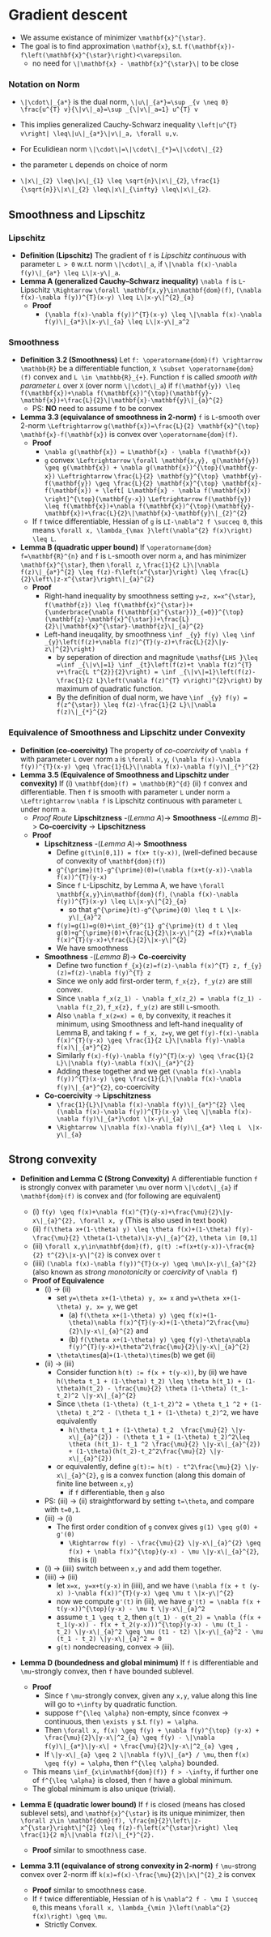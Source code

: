 # Gradient descent
- We assume existance of minimizer ``\mathbf{x}^{\star}``.
- The goal is to find approximation ``\mathbf{x}``, s.t. ``f(\mathbf{x})-f\left(\mathbf{x}^{\star}\right)<\varepsilon``.
    - no need for ``\|\mathbf{x} - \mathbf{x}^{\star}\|`` to be close

### Notation on Norm
- ``\|\cdot\|_{a*}`` is the dual norm, ``\|u\|_{a*}=\sup _{v \neq 0} \frac{u^{T} v}{\|v\|_a}=\sup _{\|v\|_a=1} u^{T} v``
   
 - This implies generalized Cauchy-Schwarz inequality ``\left|u^{T} v\right| \leq\|u\|_{a*}\|v\|_a, \forall u,v``.
- For Eculidiean norm ``\|\cdot\|=\|\cdot\|_{*}=\|\cdot\|_{2}``
- the parameter ``L`` depends on choice of norm
- ``\|x\|_{2} \leq\|x\|_{1} \leq \sqrt{n}\|x\|_{2}``, ``\frac{1}{\sqrt{n}}\|x\|_{2} \leq\|x\|_{\infty} \leq\|x\|_{2}``.

## Smoothness and Lipschitz
### Lipschitz
- **Definition (Lipschitz)** The gradient of ``f`` is *Lipschitz continuous* with parameter ``L > 0`` w.r.t. norm ``\|\cdot\|_a``, if ``\|\nabla f(x)-\nabla f(y)\|_{a*} \leq L\|x-y\|_a``.
- **Lemma A (generalized Cauchy–Schwarz inequality)** ``\nabla f`` is ``L``-Lipschitz ``\Rightarrow`` ``\forall \mathbf{x,y}\in\mathbf{dom}(f)``, ``(\nabla f(x)-\nabla f(y))^{T}(x-y) \leq L\|x-y\|^{2}_{a}``
    - **Proof**
        - ``(\nabla f(x)-\nabla f(y))^{T}(x-y) \leq \|\nabla f(x)-\nabla f(y)\|_{a*}\|x-y\|_{a} \leq L\|x-y\|_a^2``
    
### Smoothness
- **Definition 3.2 (Smoothness)** Let ``f: \operatorname{dom}(f) \rightarrow \mathbb{R}`` be a differentiable function, ``X \subset \operatorname{dom}(f)`` convex and ``L \in \mathbb{R}_{+}``. Function ``f`` is called *smooth with parameter ``L``* over ``X`` (over norm ``\|\cdot\|_a``) if ``f(\mathbf{y}) \leq f(\mathbf{x})+\nabla f(\mathbf{x})^{\top}(\mathbf{y}-\mathbf{x})+\frac{L}{2}\|\mathbf{x}-\mathbf{y}\|_{a}^{2}``
    - PS: **NO** need to assume ``f`` to be convex
- **Lemma 3.3 (equivalance of smoothness in 2-norm)** ``f`` is ``L``-smooth over 2-norm  ``\Leftrightarrow`` ``g(\mathbf{x})=\frac{L}{2} \mathbf{x}^{\top} \mathbf{x}-f(\mathbf{x})`` is convex over ``\operatorname{dom}(f)``.
    - **Proof** 
        - ``\nabla g(\mathbf{x}) = L\mathbf{x} - \nabla f(\mathbf{x})``
        - ``g`` convex ``\Leftrightarrow`` ``\forall \mathbf{x,y}, g(\mathbf{y}) \geq g(\mathbf{x}) + \nabla g(\mathbf{x})^{\top}(\mathbf{y-x})`` ``\Leftrightarrow`` ``\frac{L}{2} \mathbf{y}^{\top} \mathbf{y}-f(\mathbf{y}) \geq \frac{L}{2} \mathbf{x}^{\top} \mathbf{x}-f(\mathbf{x}) + \left[ L\mathbf{x} - \nabla f(\mathbf{x}) \right]^{\top}(\mathbf{y-x})`` ``\Leftrightarrow`` ``f(\mathbf{y}) \leq f(\mathbf{x})+\nabla f(\mathbf{x})^{\top}(\mathbf{y}-\mathbf{x})+\frac{L}{2}\|\mathbf{x}-\mathbf{y}\|_{2}^{2}``
    - If ``f`` twice differentiable, Hessian of ``g`` is ``LI-\nabla^2 f \succeq 0``, this means ``\forall x, \lambda_{\max }\left(\nabla^{2} f(x)\right) \leq L``.
- **Lemma B (quadratic upper bound)** If ``\operatorname{dom} f=\mathbf{R}^{n}`` and ``f`` is ``L``-smooth over norm ``a``, and has minimizer ``\mathbf{x}^{\star}``, then ``\forall z``, ``\frac{1}{2 L}\|\nabla f(z)\|_{a*}^{2} \leq f(z)-f\left(x^{\star}\right) \leq \frac{L}{2}\left\|z-x^{\star}\right\|_{a}^{2}``
    - **Proof**
        - Right-hand inequality by smoothness setting ``y=z, x=x^{\star}``, ``f(\mathbf{z}) \leq f(\mathbf{x}^{\star})+ {\underbrace{\nabla f(\mathbf{x}^{\star})}_{=0}}^{\top}(\mathbf{z}-\mathbf{x}^{\star})+\frac{L}{2}\|\mathbf{x}^{\star}-\mathbf{z}\|_{a}^{2}``
        - Left-hand ineuqality, by smoothness ``\inf _{y} f(y) \leq \inf _{y}\left(f(z)+\nabla f(z)^{T}(y-z)+\frac{L}{2}\|y-z\|^{2}\right)``
            - by seperation of direction and magnitude ``\mathsf{LHS }\leq =\inf _{\|v\|=1} \inf _{t}\left(f(z)+t \nabla f(z)^{T} v+\frac{L t^{2}}{2}\right) = \inf _{\|v\|=1}\left(f(z)-\frac{1}{2 L}\left(\nabla f(z)^{T} v\right)^{2}\right)`` by maximum of quadratic function.
            - By the definition of dual norm, we have ``\inf _{y} f(y) = f(z^{\star}) \leq f(z)-\frac{1}{2 L}\|\nabla f(z)\|_{*}^{2}``
### Equivalence of Smoothness and Lipschitz under Convexity
- **Definition (co-coercivity)** The property of *co-coercivity* of ``\nabla f`` with parameter ``L`` over norm ``a`` is ``\forall x,y``, ``(\nabla f(x)-\nabla f(y))^{T}(x-y) \geq \frac{1}{L}\|\nabla f(x)-\nabla f(y)\|_{*}^{2}``
- **Lemma 3.5 (Equivalence of Smoothness and Lipschitz under convexity)** If (i) ``\mathbf{dom}(f) = \mathbb{R}^{d}`` (ii) ``f`` convex and differentiable. Then ``f`` is smooth with parameter ``L`` under norm ``a`` ``\Leftrightarrow`` ``\nabla f`` is Lipschitz continuous with parameter ``L`` under norm ``a``.
    - *Proof Route* **Lipschitzness** -(*Lemma A*)-> **Smoothness** -(*Lemma B*)-> **Co-coercivity** -> **Lipschitzness**
    - **Proof**
        - **Lipschitzness** -(*Lemma A*)-> **Smoothness**
            - Define ``g(t\in[0,1]) = f(x+ t(y-x))``, (well-defined because of convexity of ``\mathbf{dom}(f)``)
            - ``g^{\prime}(t)-g^{\prime}(0)=(\nabla f(x+t(y-x))-\nabla f(x))^{T}(y-x)``
            - Since ``f`` ``L``-Lipschitz, by Lemma A, we have  ``\forall \mathbf{x,y}\in\mathbf{dom}(f)``, ``(\nabla f(x)-\nabla f(y))^{T}(x-y) \leq L\|x-y\|^{2}_{a}`` 
                - so that ``g^{\prime}(t)-g^{\prime}(0) \leq t L \|x-y\|_{a}^2``
            - ``f(y)=g(1)=g(0)+\int_{0}^{1} g^{\prime}(t) d t \leq g(0)+g^{\prime}(0)+\frac{L}{2}\|x-y\|^{2} =f(x)+\nabla f(x)^{T}(y-x)+\frac{L}{2}\|x-y\|^{2}``
            - We have smoothness
        - **Smoothness** -(*Lemma B*)-> **Co-coercivity**
            - Define two function ``f_{x}(z)=f(z)-\nabla f(x)^{T} z, f_{y}(z)=f(z)-\nabla f(y)^{T} z``
            - Since we only add first-order term, ``f_x{z}, f_y(z)`` are still convex.
            - Since ``\nabla f_x(z_1) - \nabla f_x(z_2) = \nabla f(z_1) - \nabla f(z_2)``, ``f_x{z}, f_y(z)`` are still ``L``-smooth.
            - Also ``\nabla f_x(z=x) = 0``, by convexity, it reaches it minimum, using Smoothness and left-hand inequality of Lemma B, and taking ``f = f_x, z=y``, we get ``f(y)-f(x)-\nabla f(x)^{T}(y-x) \geq \frac{1}{2 L}\|\nabla f(y)-\nabla f(x)\|_{a*}^{2}``
            - Similarly ``f(x)-f(y)-\nabla f(y)^{T}(x-y) \geq \frac{1}{2 L}\|\nabla f(y)-\nabla f(x)\|_{a*}^{2}``
            - Adding these together and we get ``(\nabla f(x)-\nabla f(y))^{T}(x-y) \geq \frac{1}{L}\|\nabla f(x)-\nabla f(y)\|_{a*}^{2}``, co-coercivity
        - **Co-coercivity** -> **Lipschitzness**
            - ``\frac{1}{L}\|\nabla f(x)-\nabla f(y)\|_{a*}^{2} \leq (\nabla f(x)-\nabla f(y))^{T}(x-y) \leq \|\nabla f(x)-\nabla f(y)\|_{a*}\cdot \|x-y\|_{a}``
            - ``\Rightarrow \|\nabla f(x)-\nabla f(y)\|_{a*} \leq L  \|x-y\|_{a}``

## Strong convexity
- **Definition and Lemma C (Strong Convexity)** A differentiable function ``f`` is strongly convex with parameter ``\mu`` over norm ``\|\cdot\|_{a}`` if ``\mathbf{dom}(f)`` is convex and (for following are equivalent)
    - (i) ``f(y) \geq f(x)+\nabla f(x)^{T}(y-x)+\frac{\mu}{2}\|y-x\|_{a}^{2}, \forall x, y`` (This is also used in text book)
    - (ii) ``f(\theta x+(1-\theta) y) \leq \theta f(x)+(1-\theta) f(y)-\frac{\mu}{2} \theta(1-\theta)\|x-y\|_{a}^{2}``, ``\theta \in [0,1]``
    - (iii) ``\forall x,y\in\mathbf{dom}(f), g(t) :=f(x+t(y-x))-\frac{m}{2} t^{2}\|x-y\|^{2}`` is convex over ``t``
    - (iiii) ``(\nabla f(x)-\nabla f(y))^{T}(x-y) \geq \mu\|x-y\|_{a}^{2}`` (also known as *strong monotonicity* or *coercivity* of ``\nabla f``)
    - **Proof of Equivalence**
        - (i) -> (ii)
            - set ``y=\theta x+(1-\theta) y, x= x`` and ``y=\theta x+(1-\theta) y, x= y``, we get 
                - (a) ``f(\theta x+(1-\theta) y) \geq f(x)+(1-\theta)\nabla f(x)^{T}(y-x)+(1-\theta)^2\frac{\mu}{2}\|y-x\|_{a}^{2}``  and 
                - (b) ``f(\theta x+(1-\theta) y) \geq f(y)-\theta\nabla f(y)^{T}(y-x)+\theta^2\frac{\mu}{2}\|y-x\|_{a}^{2}`` 
            - ``\theta\times``(a)``+(1-\theta)\times``(b) we get (ii)
        - (ii) -> (iii)
            - Consider function ``h(t) := f(x + t(y-x))``, by (ii) we have ``h(\theta t_1 + (1-\theta) t_2) \leq \theta h(t_1) + (1-\theta)h(t_2) - \frac{\mu}{2} \theta (1-\theta) (t_1-t_2)^2 \|y-x\|_{a}^{2}``
            - Since ``\theta (1-\theta) (t_1-t_2)^2 = \theta t_1 ^2 + (1-\theta) t_2^2 - (\theta t_1 + (1-\theta) t_2)^2``, we have equivalently
                - ``h(\theta t_1 + (1-\theta) t_2  \frac{\mu}{2} \|y-x\|_{a}^{2}) - (\theta t_1 + (1-\theta) t_2)^2\leq \theta (h(t_1)- t_1 ^2 \frac{\mu}{2} \|y-x\|_{a}^{2}) + (1-\theta)(h(t_2)-t_2^2\frac{\mu}{2} \|y-x\|_{a}^{2})``
            - or equivalently, define ``g(t):= h(t) - t^2\frac{\mu}{2} \|y-x\|_{a}^{2}``, ``g`` is a convex function (along this domain of finite line between ``x,y``)
                - if ``f`` differentiable, then ``g`` also
        - PS: (iii) -> (ii) straightforward by setting ``t=\theta``, and compare with ``t=0,1``.
        - (iii) -> (i)
            - The first order condition of ``g`` convex gives ``g(1) \geq g(0) + g'(0)``
                - ``\Rightarrow f(y) - \frac{\mu}{2} \|y-x\|_{a}^{2} \geq f(x) + \nabla f(x)^{\top}(y-x) - \mu \|y-x\|_{a}^{2}``, this is (i)
        - (i) -> (iiii) switch between ``x,y`` and add them together.
        - (iiii) -> (iii)
            - let ``x=x, y=x+t(y-x)`` in (iiii), and we have ``(\nabla f(x + t (y-x) )-\nabla f(x))^{T}(y-x) \geq \mu t \|x-y\|^{2}``
            - now we compute ``g'(t)`` in (iii), we have ``g'(t) = \nabla f(x + t(y-x))^{\top}(y-x) - \mu t \|y-x\|_{a}^2``
            - assume ``t_1 \geq t_2``, then ``g(t_1) - g(t_2) = \nabla (f(x + t_1(y-x)) - f(x + t_2(y-x)))^{\top}(y-x) - \mu (t_1 - t_2) \|y-x\|_{a}^2 \geq \mu (t1 - t2) \|x-y\|_{a}^2 - \mu (t_1 - t_2) \|y-x\|_{a}^2 = 0``
            - ``g(t)`` nondecreasing, convex -> (iii).

- **Lemma D (boundedness and global minimum)** If ``f`` is differentiable and ``\mu``-strongly convex, then ``f`` have bounded sublevel.
    - **Proof** 
        - Since ``f`` ``\mu``-strongly convex, given any ``x,y``, value along this line will go to ``+\infty`` by quadratic function.
        - suppose ``f^{\leq \alpha}`` non-empty, since ``f``convex -> continuous, then ``\exists y`` s.t. ``f(y) = \alpha``.
        - Then  ``\forall x, f(x) \geq f(y) + \nabla f(y)^{\top} (y-x) + \frac{\mu}{2}\|y-x\|^2_{a} \geq f(y) - \|\nabla f(y)\|_{a*}\|y-x\| + \frac{\mu}{2}\|y-x\|^2_{a} \geq ``,
        - If ``\|y-x\|_{a} \geq 2 \|\nabla f(y)\|_{a*} / \mu``, then ``f(x) \geq f(y) = \alpha``, then ``f^{\leq \alpha}``  bounded.
    - This means ``\inf_{x\in\mathbf{dom}(f)} f > -\infty``, if further one of ``f^{\leq \alpha}`` is closed, then ``f`` have a global minimum.
    - The global minimum is also unique (trivial).

-  **Lemma E (quadratic lower bound)** If ``f`` is closed (means has closed sublevel sets), and ``\mathbf{x}^{\star}`` is its unique minimizer, then ``\forall z\in \mathbf{dom}(f), \frac{m}{2}\left\|z-x^{\star}\right\|^{2} \leq f(z)-f\left(x^{\star}\right) \leq \frac{1}{2 m}\|\nabla f(z)\|_{*}^{2}.``
    -  **Proof** similar to smoothness case.

- **Lemma 3.11 (equivalance of strong convexity in 2-norm)** ``f`` ``\mu``-strong convex over 2-norm iff ``k(x)=f(x)-\frac{\mu}{2}\|x\|^{2}_2`` is convex
    - **Proof** similar to smoothness case.
    -  If ``f`` twice differentiable, Hessian of ``h`` is ``\nabla^2 f - \mu I \succeq 0``, this means ``\forall x, \lambda_{\min }\left(\nabla^{2} f(x)\right) \geq \mu``.
        -  Strictly Convex.